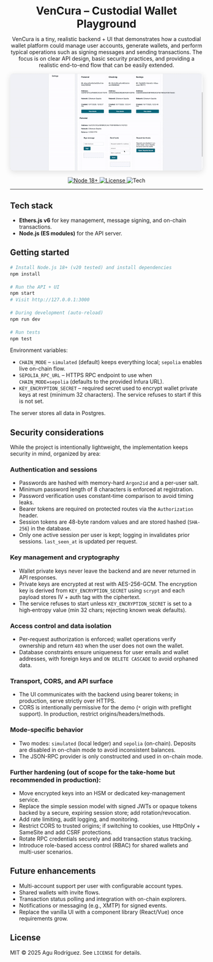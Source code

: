 <div align="center">
  <p><h1 style="margin:0;">VenCura – Custodial Wallet Playground</h1></p>

  <p>
    VenCura is a tiny, realistic backend + UI that demonstrates how a custodial wallet platform could manage user accounts, generate wallets, and perform typical operations such as signing messages and sending transactions. The focus is on clear API design, basic security practices, and providing a realistic end-to-end flow that can be easily extended.
  </p>

  <p>
    <img src="./docs/demo.gif" alt="VenCura demo" style="border-radius:8px; box-shadow:0 4px 16px rgba(0,0,0,.12); max-width: 100%; height: auto;" />
  </p>

  <p>
    <a href="https://nodejs.org/" target="_blank" rel="noreferrer noopener">
      <img alt="Node 18+" src="https://img.shields.io/badge/node-%3E%3D18-0b7285" />
    </a>
    <a href="#license">
      <img alt="License" src="https://img.shields.io/badge/license-MIT-0b7285" />
    </a>
    <img alt="Tech" src="https://img.shields.io/badge/ethers.js-v6-0b7285" />
  </p>
</div>

---

## Tech stack

- **Ethers.js v6** for key management, message signing, and on-chain transactions.
- **Node.js (ES modules)** for the API server.

## Getting started

```bash
# Install Node.js 18+ (v20 tested) and install dependencies
npm install

# Run the API + UI
npm start
# Visit http://127.0.0.1:3000

# During development (auto-reload)
npm run dev

# Run tests
npm test
```

Environment variables:

- `CHAIN_MODE` – `simulated` (default) keeps everything local; `sepolia` enables live on-chain flow.
- `SEPOLIA_RPC_URL` – HTTPS RPC endpoint to use when `CHAIN_MODE=sepolia` (defaults to the provided Infura URL).
- `KEY_ENCRYPTION_SECRET` – required secret used to encrypt wallet private keys at rest (minimum 32 characters). The service refuses to start if this is not set.

The server stores all data in Postgres.

## Security considerations

While the project is intentionally lightweight, the implementation keeps security in mind, organized by area:

### Authentication and sessions

- Passwords are hashed with memory-hard `Argon2id` and a per-user salt.
- Minimum password length of 8 characters is enforced at registration.
- Password verification uses constant‑time comparison to avoid timing leaks.
- Bearer tokens are required on protected routes via the `Authorization` header.
- Session tokens are 48-byte random values and are stored hashed (`SHA-256`) in the database.
- Only one active session per user is kept; logging in invalidates prior sessions. `last_seen_at` is updated per request.

### Key management and cryptography

- Wallet private keys never leave the backend and are never returned in API responses.
- Private keys are encrypted at rest with AES-256-GCM. The encryption key is derived from `KEY_ENCRYPTION_SECRET` using `scrypt` and each payload stores IV + auth tag with the ciphertext.
- The service refuses to start unless `KEY_ENCRYPTION_SECRET` is set to a high‑entropy value (min 32 chars; rejecting known weak defaults).

### Access control and data isolation

- Per-request authorization is enforced; wallet operations verify ownership and return `403` when the user does not own the wallet.
- Database constraints ensure uniqueness for user emails and wallet addresses, with foreign keys and `ON DELETE CASCADE` to avoid orphaned data.

### Transport, CORS, and API surface

- The UI communicates with the backend using bearer tokens; in production, serve strictly over HTTPS.
- CORS is intentionally permissive for the demo (`*` origin with preflight support). In production, restrict origins/headers/methods.

### Mode-specific behavior

- Two modes: `simulated` (local ledger) and `sepolia` (on-chain). Deposits are disabled in on-chain mode to avoid inconsistent balances.
- The JSON-RPC provider is only constructed and used in on-chain mode.

### Further hardening (out of scope for the take-home but recommended in production):

- Move encrypted keys into an HSM or dedicated key-management service.
- Replace the simple session model with signed JWTs or opaque tokens backed by a secure, expiring session store; add rotation/revocation.
- Add rate limiting, audit logging, and monitoring.
- Restrict CORS to trusted origins; if switching to cookies, use HttpOnly + SameSite and add CSRF protections.
- Rotate RPC credentials securely and add transaction status tracking.
- Introduce role-based access control (RBAC) for shared wallets and multi-user scenarios.


## Future enhancements

- Multi-account support per user with configurable account types.
- Shared wallets with invite flows.
- Transaction status polling and integration with on-chain explorers.
- Notifications or messaging (e.g., XMTP) for signed events.
- Replace the vanilla UI with a component library (React/Vue) once requirements grow.

## License

MIT © 2025 Agu Rodríguez. See `LICENSE` for details.
